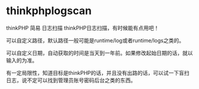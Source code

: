 # thinkphplogscan
thinkPHP 简易 日志扫描
thinkPHP日志扫描，有时候能有点用吧！  

可以自定义路径，默认路径一般可能是runtime/log或者runtime/logs之类的。  

可以自定义日期，自动获取的时间是当天到一年前。如果修改起始日期的话，就以输入的为准。  




有一定局限性，知道目标是thinkPHP的话，并且没有出路的话，可以试一下盲扫日志，说不定可以找到管理员账号密码后台之类的东西。
